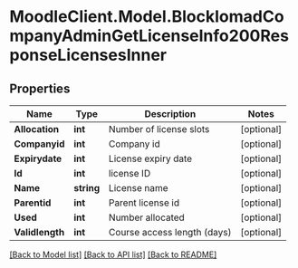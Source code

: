 # MoodleClient.Model.BlockIomadCompanyAdminGetLicenseInfo200ResponseLicensesInner

## Properties

Name | Type | Description | Notes
------------ | ------------- | ------------- | -------------
**Allocation** | **int** | Number of license slots | [optional] 
**Companyid** | **int** | Company id | [optional] 
**Expirydate** | **int** | License expiry date | [optional] 
**Id** | **int** | license ID | [optional] 
**Name** | **string** | License name | [optional] 
**Parentid** | **int** | Parent license id | [optional] 
**Used** | **int** | Number allocated | [optional] 
**Validlength** | **int** | Course access length (days) | [optional] 

[[Back to Model list]](../README.md#documentation-for-models) [[Back to API list]](../README.md#documentation-for-api-endpoints) [[Back to README]](../README.md)

